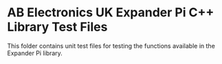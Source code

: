 AB Electronics UK Expander Pi C++ Library Test Files
=====

This folder contains unit test files for testing the functions available in the Expander Pi library.  
